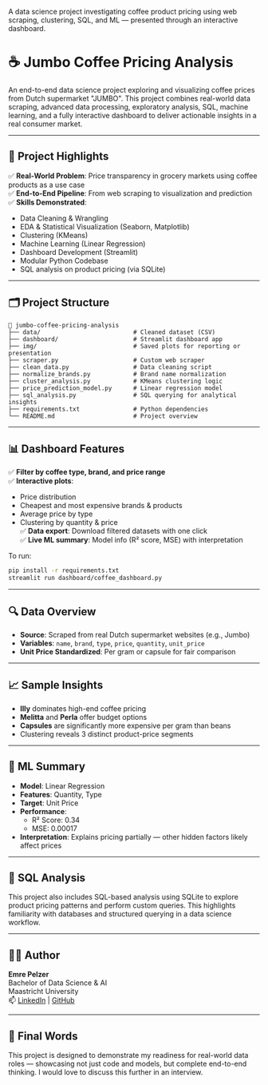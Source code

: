 A data science project investigating coffee product pricing using web scraping, clustering, SQL, and ML — presented through an interactive dashboard.

# ☕ Jumbo Coffee Pricing Analysis

An end-to-end data science project exploring and visualizing coffee prices from Dutch supermarket "JUMBO". This project combines real-world data scraping, advanced data processing, exploratory analysis, SQL, machine learning, and a fully interactive dashboard to deliver actionable insights in a real consumer market.

---

## 🚀 Project Highlights

✅ **Real-World Problem**: Price transparency in grocery markets using coffee products as a use case  
✅ **End-to-End Pipeline**: From web scraping to visualization and prediction  
✅ **Skills Demonstrated**:
- Data Cleaning & Wrangling
- EDA & Statistical Visualization (Seaborn, Matplotlib)
- Clustering (KMeans)
- Machine Learning (Linear Regression)
- Dashboard Development (Streamlit)
- Modular Python Codebase
- SQL analysis on product pricing (via SQLite)

---

## 🗂️ Project Structure

```
📁 jumbo-coffee-pricing-analysis
├── data/                          # Cleaned dataset (CSV)
├── dashboard/                     # Streamlit dashboard app
├── img/                           # Saved plots for reporting or presentation
├── scraper.py                     # Custom web scraper
├── clean_data.py                  # Data cleaning script
├── normalize_brands.py            # Brand name normalization
├── cluster_analysis.py            # KMeans clustering logic
├── price_prediction_model.py      # Linear regression model
├── sql_analysis.py                # SQL querying for analytical insights
├── requirements.txt               # Python dependencies
└── README.md                      # Project overview
```

---

## 📊 Dashboard Features

✅ **Filter by coffee type, brand, and price range**  
✅ **Interactive plots**:  
- Price distribution  
- Cheapest and most expensive brands & products  
- Average price by type  
- Clustering by quantity & price  
✅ **Data export**: Download filtered datasets with one click  
✅ **Live ML summary**: Model info (R² score, MSE) with interpretation

To run:
```bash
pip install -r requirements.txt
streamlit run dashboard/coffee_dashboard.py
```

---

## 🔍 Data Overview

- **Source**: Scraped from real Dutch supermarket websites (e.g., Jumbo)
- **Variables**: `name`, `brand`, `type`, `price`, `quantity`, `unit_price`
- **Unit Price Standardized**: Per gram or capsule for fair comparison

---

## 📈 Sample Insights

- **Illy** dominates high-end coffee pricing  
- **Melitta** and **Perla** offer budget options  
- **Capsules** are significantly more expensive per gram than beans  
- Clustering reveals 3 distinct product-price segments  

---

## 🧠 ML Summary

- **Model**: Linear Regression  
- **Features**: Quantity, Type  
- **Target**: Unit Price  
- **Performance**:  
  - R² Score: 0.34  
  - MSE: 0.00017  
- **Interpretation**: Explains pricing partially — other hidden factors likely affect prices

---

## 🧾 SQL Analysis

This project also includes SQL-based analysis using SQLite to explore product pricing patterns and perform custom queries. This highlights familiarity with databases and structured querying in a data science workflow.

---

## 👨‍💻 Author

**Emre Pelzer**  
Bachelor of Data Science & AI  
Maastricht University  
📫 [LinkedIn](https://www.linkedin.com/in/emre-pelzer-b14148324) | [GitHub](https://github.com/emrepel03)

---

## 🏁 Final Words

This project is designed to demonstrate my readiness for real-world data roles — showcasing not just code and models, but complete end-to-end thinking. I would love to discuss this further in an interview.